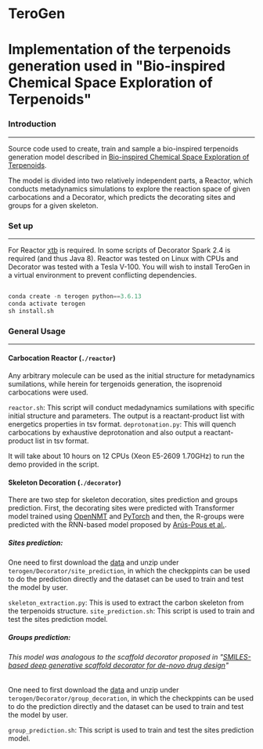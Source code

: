 # TeroGen
Implementation of the terpenoids generation used in "Bio-inspired Chemical Space Exploration of Terpenoids"
=======================================================================================================================================

### Introduction
------------
Source code used to create, train and sample a bio-inspired terpenoids generation model described in [Bio-inspired Chemical Space Exploration of Terpenoids](https://doi.org/10.26434/chemrxiv-2022-0l482).

The model is divided into two relatively independent parts, a Reactor, which conducts metadynamics simulations to explore the reaction space of given carbocations and a Decorator, which predicts the decorating sites and groups for a given skeleton.


### Set up
------------
For Reactor [xtb](https://xtb-docs.readthedocs.io/en/latest/contents.html) is required. In some scripts of Decorator Spark 2.4 is required (and thus Java 8).
Reactor was tested on Linux with CPUs and Decorator was tested with a Tesla V-100.
You will wish to install TeroGen in a virtual environment to prevent conflicting dependencies.

```python

conda create -n terogen python==3.6.13
conda activate terogen
sh install.sh
```
### General Usage
-------------

#### Carbocation Reactor (`./reactor`)

Any arbitrary molecule can be used as the initial structure for metadynamics sumilations, while herein for tergenoids generation, the isoprenoid carbocations were used.

`reactor.sh`: This script will conduct medadynamics sumilations with specific initial structure and parameters. The output is a reactant-product list with energetics properties in tsv format.
`deprotonation.py`: This will quench carbocations by exhaustive deprotonation and also output a reactant-product list in tsv format.

It will take about 10 hours on 12 CPUs (Xeon E5-2609 1.70GHz) to run the demo provided in the script.

#### Skeleton Decoration (`./decorator`)
There are two step for skeleton decoration, sites prediction and groups prediction. First, the decorating sites were predicted with Transformer model trained using [OpenNMT](https://opennmt.net/OpenNMT-py/) and [PyTorch](https://pytorch.org/) and then, the R-groups were predicted with the RNN-based model proposed by [Arús-Pous et al.](https://doi.org/10.1186/s13321-020-00441-8).

##### Sites prediction:
One need to first download the [data](http://terokit.qmclab.com/download.html?file=site_data.zip) and unzip under ```terogen/Decorator/site_prediction```, in which the checkppints can be used to do the prediction directly and the dataset can be used to train and test the model by user.

`skeleton_extraction.py`: This is used to extract the carbon skeleton from the terpenoids structure.
`site_prediction.sh`: This script is used to train and test the sites prediction model.

##### Groups prediction:
###### This model was analogous to the scaffold decorator proposed in "[SMILES-based deep generative scaffold decorator for de-novo drug design](https://github.com/undeadpixel/reinvent-scaffold-decorator)"
One need to first download the [data](http://terokit.qmclab.com/download.html?file=group_data.zip) and unzip under ```terogen/Decorator/group_decoration```, in which the checkppints can be used to do the prediction directly and the dataset can be used to train and test the model by user.

`group_prediction.sh`: This script is used to train and test the sites prediction model.

